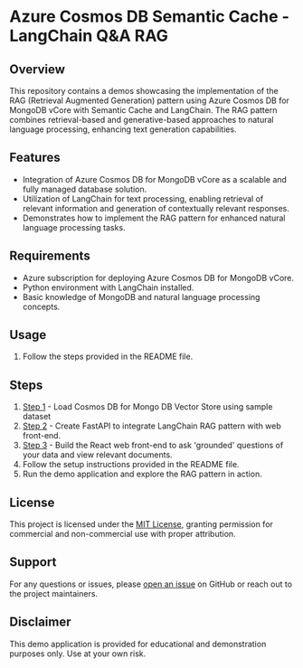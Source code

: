 # Azure Cosmos DB Semantic Cache - LangChain Q&A RAG

## Overview
This repository contains a demos showcasing the implementation of the RAG (Retrieval Augmented Generation) pattern using Azure Cosmos DB for MongoDB vCore with Semantic Cache and LangChain. The RAG pattern combines retrieval-based and generative-based approaches to natural language processing, enhancing text generation capabilities.


## Features
- Integration of Azure Cosmos DB for MongoDB vCore as a scalable and fully managed database solution.
- Utilization of LangChain for text processing, enabling retrieval of relevant information and generation of contextually relevant responses.
- Demonstrates how to implement the RAG pattern for enhanced natural language processing tasks.

## Requirements
- Azure subscription for deploying Azure Cosmos DB for MongoDB vCore.
- Python environment with LangChain installed.
- Basic knowledge of MongoDB and natural language processing concepts.

## Usage
1. Follow the steps provided in the README file.

## Steps
1. [Step 1](demo_loader) - Load  Cosmos DB for Mongo DB Vector Store using sample dataset
2. [Step 2](demo_api) - Create FastAPI to integrate LangChain RAG pattern with web front-end.
3. [Step 3](demo_web) - Build the React web front-end to ask 'grounded' questions of your data and view relevant documents. 
4. Follow the setup instructions provided in the README file.
5. Run the demo application and explore the RAG pattern in action.

## License
This project is licensed under the [MIT License](MIT.md), granting permission for commercial and non-commercial use with proper attribution.

## Support
For any questions or issues, please [open an issue](https://github.com/jonathanscholtes/LangChain-RAG-Pattern-with-React-FastAPI-and-Cosmos-DB-Vector-Store/issues) on GitHub or reach out to the project maintainers.

## Disclaimer
This demo application is provided for educational and demonstration purposes only. Use at your own risk.
